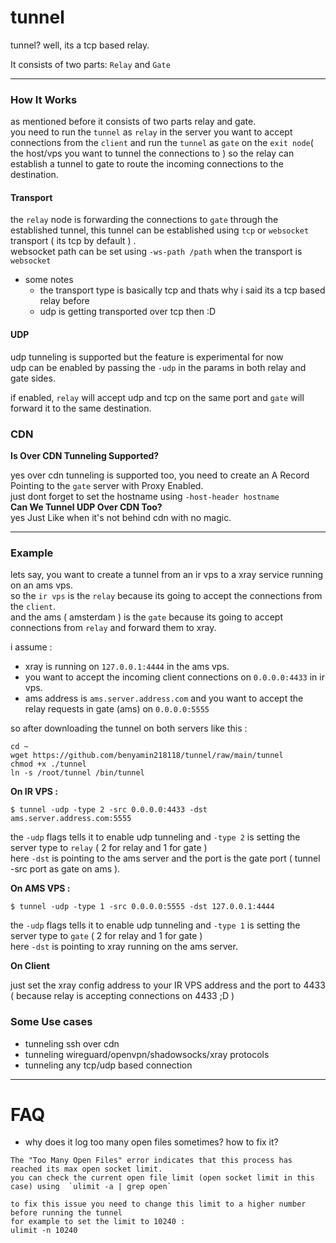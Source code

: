# tunnel

tunnel? well, its a tcp based relay.

It consists of two parts: `Relay` and `Gate`

---
### How It Works

as mentioned before it consists of two parts relay and gate.<br/>
you need to run the `tunnel` as `relay` in the server you want to accept connections from the `client` and run the `tunnel` as `gate` on the `exit node`( the host/vps you want to tunnel the connections to ) so the relay can establish a tunnel to gate to route the incoming connections to the destination.<br/>

#### Transport

the `relay` node is forwarding the connections to `gate` through the established tunnel, this tunnel can be established using `tcp` or `websocket` transport ( its tcp by default ) .<br/>
websocket path can be set using `-ws-path /path` when the transport is `websocket`

- some notes 
  - the transport type is basically tcp and thats why i said its a tcp based relay before
  - udp is getting transported over tcp then :D


#### UDP

udp tunneling is supported but the feature is experimental for now<br/>
udp can be enabled by passing the `-udp` in the params in both relay and gate sides.

if enabled, `relay` will accept udp and tcp on the same port and `gate` will forward it to the same destination.

### CDN
**Is Over CDN Tunneling Supported?**<br/>

yes over cdn tunneling is supported too, you need to create an A Record Pointing to the `gate` server with Proxy Enabled.</br>
just dont forget to set the hostname using `-host-header hostname`<br/>
**Can We Tunnel UDP Over CDN Too?**<br/>
yes Just Like when it's not behind cdn with no magic.

---


### Example

lets say, you want to create a tunnel from an ir vps to a xray service running on an ams vps.<br/>
so the `ir vps` is the `relay` because its going to accept the connections from the `client`.<br/>
and the ams ( amsterdam ) is the `gate` because its going to accept connections from `relay` and forward them to xray.<br/>

i assume :
  * xray is running on `127.0.0.1:4444` in the ams vps.
  * you want to accept the incoming client connections on `0.0.0.0:4433` in ir vps.
  * ams address is `ams.server.address.com` and you want to accept the relay requests in gate (ams) on `0.0.0.0:5555`

so after downloading the tunnel on both servers like this :
```
cd ~
wget https://github.com/benyamin218118/tunnel/raw/main/tunnel
chmod +x ./tunnel
ln -s /root/tunnel /bin/tunnel
```

**On IR VPS :**

```
$ tunnel -udp -type 2 -src 0.0.0.0:4433 -dst ams.server.address.com:5555
```
the `-udp` flags tells it to enable udp tunneling and `-type 2` is setting the server type to `relay` ( 2 for relay and 1 for gate )<br/>
here `-dst` is pointing to the ams server and the port is the gate port ( tunnel -src port as gate on ams ).

**On AMS VPS :**

```
$ tunnel -udp -type 1 -src 0.0.0.0:5555 -dst 127.0.0.1:4444
```
the `-udp` flags tells it to enable udp tunneling and `-type 1` is setting the server type to `gate` ( 2 for relay and 1 for gate )<br/>
here `-dst` is pointing to xray running on the ams server.

**On Client**

just set the xray config address to your IR VPS address and the port to 4433 ( because relay is accepting connections on 4433 ;D )


### Some Use cases

- tunneling ssh over cdn
- tunneling wireguard/openvpn/shadowsocks/xray protocols
- tunneling any tcp/udp based connection
---

# FAQ

- why does it log too many open files sometimes? how to fix it?
```
The "Too Many Open Files" error indicates that this process has reached its max open socket limit.
you can check the current open file limit (open socket limit in this case) using  `ulimit -a | grep open`

to fix this issue you need to change this limit to a higher number before running the tunnel
for example to set the limit to 10240 :
ulimit -n 10240
```